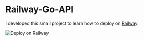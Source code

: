 # Railway-Go-API

I developed this small project to learn how to deploy on [Railway](https://railway.app/).

![Deploy on Railway](https://railway.app/button.svg)

